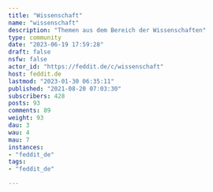 ```yaml
---
title: "Wissenschaft" 
name: "wissenschaft"
description: "Themen aus dem Bereich der Wissenschaften"
type: community
date: "2023-06-19 17:59:28"
draft: false
nsfw: false
actor_id: "https://feddit.de/c/wissenschaft"
host: feddit.de
lastmod: "2023-01-30 06:35:11"
published: "2021-08-20 07:03:30"
subscribers: 428
posts: 93
comments: 89
weight: 93
dau: 3
wau: 4
mau: 7
instances:
- "feddit_de"
tags: 
- "feddit_de"

---
```

